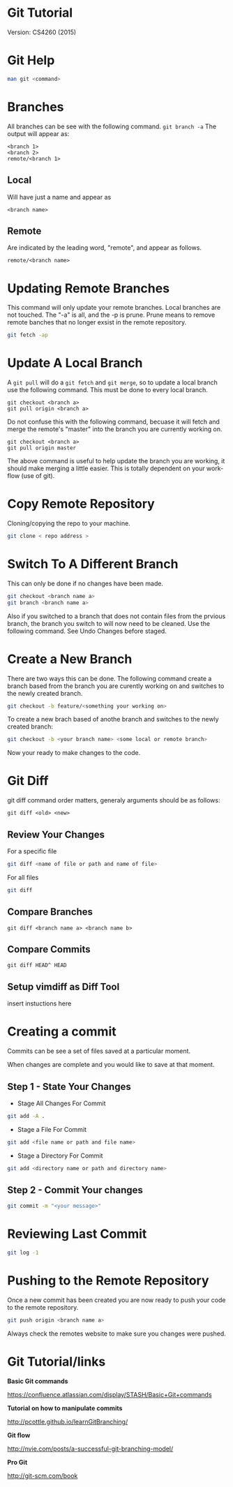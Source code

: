 Git Tutorial
============

Version: CS4260 (2015)

Git Help
========
```sh
man git <command>
```
Branches
========
All branches can be see with the following command.  ``` git branch -a ```
The output will appear as:
```
<branch 1>
<branch 2>
remote/<branch 1>
```

Local
-----
Will have just a name and appear as
```
<branch name>
```

Remote
------
Are indicated by the leading word, "remote", and appear as follows.
```
remote/<branch name>
```

Updating Remote Branches
=========================
This command will only update your remote branches. Local branches are not
touched. The "-a" is all, and the -p is prune. Prune means to remove remote
banches that no longer exsist in the remote repository.
```sh
git fetch -ap
```

Update A Local Branch
=====================
A ```git pull``` will do a ```git fetch``` and ```git merge```, so to update a
local branch use the following command. This must be done to every local branch.

```
git checkout <branch a>
git pull origin <branch a>
```

Do not confuse this with the following command, becuase it will fetch and merge
the remote's "master" into the branch you are currently working on.
```
git checkout <branch a>
git pull origin master
```

The above command is useful to help update the branch you are working, it should
make merging a little easier. This is totally dependent on your work-flow (use
of git).

Copy Remote Repository
======================
Cloning/copying the repo to your machine.
```sh
git clone < repo address >
```

Switch To A Different Branch
============================
This can only be done if no changes have been made.
```sh
git checkout <branch name a>
git branch <branch name a>
```
Also if you switched to a branch that does not contain files from the prvious
branch, the branch you switch to will now need to be cleaned. Use the following
command. See Undo Changes before staged.


Create a New Branch
===================
There are two ways this can be done. The following command create a branch based
from the branch you are curently working on and switches to the newly created
branch.
```sh
git checkout -b feature/<something your working on>
```

To create a new brach based of anothe branch and switches to the newly created
branch:
```sh
git checkout -b <your branch name> <some local or remote branch>
```

Now your ready to make changes to the code.

Git Diff
========
git diff command order matters, generaly arguments should be as follows:
```
git diff <old> <new>
```
Review Your Changes
-------------------
For a specific file
```sh
git diff <name of file or path and name of file>
```

For all files
```sh
git diff
```

Compare Branches
----------------
```
git diff <branch name a> <branch name b>
```

Compare Commits
---------------
```
git diff HEAD^ HEAD
```

Setup vimdiff as Diff Tool
---------------------------
insert instuctions here

Creating a commit
=================
Commits can be see a set of files saved at a particular moment.

When changes are complete and you would like to save at that moment.

Step 1 - State Your Changes
---------------------------

* Stage All Changes For Commit
```sh
git add -A .
```

* Stage a File For Commit
```sh
git add <file name or path and file name>
```
* Stage a Directory For Commit
```sh
git add <directory name or path and directory name>
```

Step 2 - Commit Your changes
----------------------------
```sh
git commit -m "<your message>"
```

Reviewing Last Commit
=====================
```sh
git log -1
```

Pushing to the Remote Repository
================================
Once a new commit has been created you are now ready to push your code to the
remote repository.

```sh
git push origin <branch name a>
```

Always check the remotes website to make sure you changes were pushed.

Git Tutorial/links
==================
**Basic Git commands**

https://confluence.atlassian.com/display/STASH/Basic+Git+commands

**Tutorial on how to manipulate commits**

http://pcottle.github.io/learnGitBranching/

**Git flow**

http://nvie.com/posts/a-successful-git-branching-model/

**Pro Git**

http://git-scm.com/book
